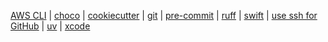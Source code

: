 [AWS CLI](awscli.md) | [choco](choco.md) | [cookiecutter](cookiecutter.md) | [git](git.md) | [pre-commit](pre-commit.md) | [ruff](ruff.md) | [swift](swift.md) | [use ssh for GitHub](github-ssh-setup.md) | [uv](uv.md) | [xcode](xcode.md)